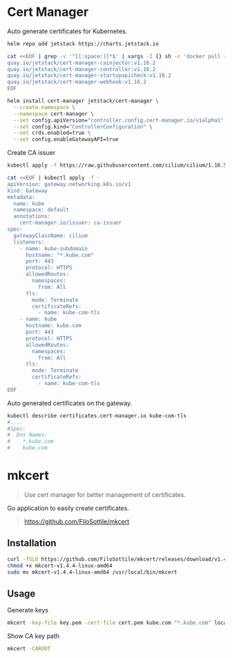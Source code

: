 # Cert Manager

Auto generate certificates for Kubernetes.

```sh
helm repo add jetstack https://charts.jetstack.io
```

```sh
cat <<EOF | grep -v '^[[:space:]]*$' | xargs -I {} sh -c 'docker pull {} && kind load docker-image {}'
quay.io/jetstack/cert-manager-cainjector:v1.16.2
quay.io/jetstack/cert-manager-controller:v1.16.2
quay.io/jetstack/cert-manager-startupapicheck:v1.16.2
quay.io/jetstack/cert-manager-webhook:v1.16.2
EOF
```

```sh
helm install cert-manager jetstack/cert-manager \
  --create-namespace \
  --namespace cert-manager \
  --set config.apiVersion="controller.config.cert-manager.io/v1alpha1" \
  --set config.kind="ControllerConfiguration" \
  --set crds.enabled=true \
  --set config.enableGatewayAPI=true
```

Create CA issuer

```sh
kubectl apply -f https://raw.githubusercontent.com/cilium/cilium/1.16.5/examples/kubernetes/servicemesh/ca-issuer.yaml
```

```sh
cat <<EOF | kubectl apply -f -
apiVersion: gateway.networking.k8s.io/v1
kind: Gateway
metadata:
  name: kube
  namespace: default
  annotations:
    cert-manager.io/issuer: ca-issuer
spec:
  gatewayClassName: cilium
  listeners:
    - name: kube-subdomain
      hostname: "*.kube.com"
      port: 443
      protocol: HTTPS
      allowedRoutes:
        namespaces:
          from: All
      tls:
        mode: Terminate
        certificateRefs:
          - name: kube-com-tls
    - name: kube
      hostname: kube.com
      port: 443
      protocol: HTTPS
      allowedRoutes:
        namespaces:
          from: All
      tls:
        mode: Terminate
        certificateRefs:
          - name: kube-com-tls
EOF
```

Auto generated certificates on the gateway.

```sh
kubectl describe certificates.cert-manager.io kube-com-tls
#....
#Spec:
#  Dns Names:
#    *.kube.com
#    kube.com
```

# mkcert

> Use cert manager for better management of certificates.

Go application to easily create certificates.

> https://github.com/FiloSottile/mkcert

## Installation

```sh
curl -fSLO https://github.com/FiloSottile/mkcert/releases/download/v1.4.4/mkcert-v1.4.4-linux-amd64
chmod +x mkcert-v1.4.4-linux-amd64
sudo mv mkcert-v1.4.4-linux-amd64 /usr/local/bin/mkcert
```

## Usage

Generate keys

```sh
mkcert -key-file key.pem -cert-file cert.pem kube.com "*.kube.com" localhost 127.0.0.1 ::1
```

Show CA key path

```sh
mkcert -CAROOT
```
